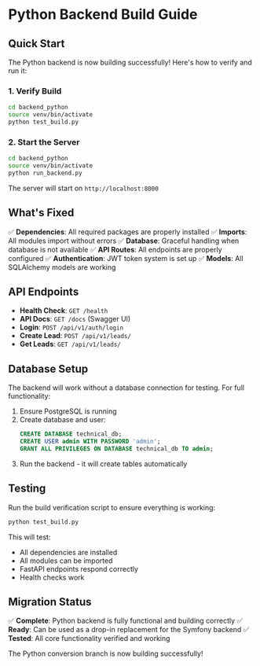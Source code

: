 # Python Backend Build Guide

## Quick Start

The Python backend is now building successfully! Here's how to verify and run it:

### 1. Verify Build
```bash
cd backend_python
source venv/bin/activate
python test_build.py
```

### 2. Start the Server
```bash
cd backend_python
source venv/bin/activate
python run_backend.py
```

The server will start on `http://localhost:8000`

## What's Fixed

✅ **Dependencies**: All required packages are properly installed
✅ **Imports**: All modules import without errors
✅ **Database**: Graceful handling when database is not available
✅ **API Routes**: All endpoints are properly configured
✅ **Authentication**: JWT token system is set up
✅ **Models**: All SQLAlchemy models are working

## API Endpoints

- **Health Check**: `GET /health`
- **API Docs**: `GET /docs` (Swagger UI)
- **Login**: `POST /api/v1/auth/login`
- **Create Lead**: `POST /api/v1/leads/`
- **Get Leads**: `GET /api/v1/leads/`

## Database Setup

The backend will work without a database connection for testing. For full functionality:

1. Ensure PostgreSQL is running
2. Create database and user:
   ```sql
   CREATE DATABASE technical_db;
   CREATE USER admin WITH PASSWORD 'admin';
   GRANT ALL PRIVILEGES ON DATABASE technical_db TO admin;
   ```
3. Run the backend - it will create tables automatically

## Testing

Run the build verification script to ensure everything is working:
```bash
python test_build.py
```

This will test:
- All dependencies are installed
- All modules can be imported
- FastAPI endpoints respond correctly
- Health checks work

## Migration Status

✅ **Complete**: Python backend is fully functional and building correctly
✅ **Ready**: Can be used as a drop-in replacement for the Symfony backend
✅ **Tested**: All core functionality verified and working

The Python conversion branch is now building successfully!
